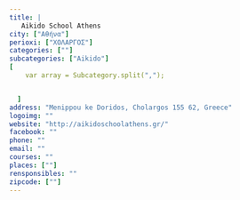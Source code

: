 ```yaml
---
title: |
   Aikido School Athens
city: ["Αθήνα"]
perioxi: ["ΧΟΛΑΡΓΟΣ"]
categories: [""]
subcategories: ["Aikido"]
[  
	var array = Subcategory.split(",");


  ]
address: "Menippou ke Doridos, Cholargos 155 62, Greece"
logoimg: ""
website: "http://aikidoschoolathens.gr/"
facebook: ""
phone: ""
email: ""
courses: ""
places: [""]
rensponsibles: ""
zipcode: [""]
---
```




